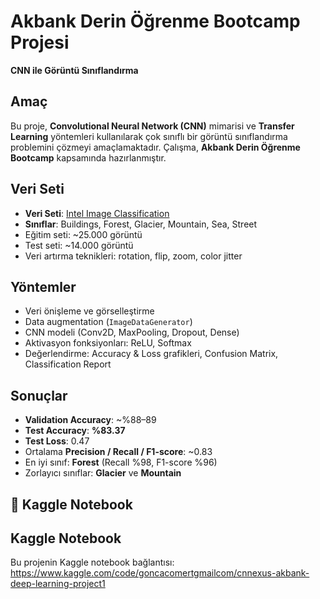 #  **Akbank Derin Öğrenme Bootcamp Projesi**
  **CNN ile Görüntü Sınıflandırma**
  
##  Amaç  
Bu proje, **Convolutional Neural Network (CNN)** mimarisi ve **Transfer Learning** yöntemleri kullanılarak çok sınıflı bir görüntü sınıflandırma problemini çözmeyi amaçlamaktadır. Çalışma, **Akbank Derin Öğrenme Bootcamp** kapsamında hazırlanmıştır.  

##  Veri Seti  
- **Veri Seti**: [Intel Image Classification](https://www.kaggle.com/datasets/puneet6060/intel-image-classification)  
- **Sınıflar**: Buildings, Forest, Glacier, Mountain, Sea, Street   
- Eğitim seti: ~25.000 görüntü  
- Test seti: ~14.000 görüntü  
- Veri artırma teknikleri: rotation, flip, zoom, color jitter  

## Yöntemler  
- Veri önişleme ve görselleştirme  
- Data augmentation (`ImageDataGenerator`)  
- CNN modeli (Conv2D, MaxPooling, Dropout, Dense)  
- Aktivasyon fonksiyonları: ReLU, Softmax  
- Değerlendirme: Accuracy & Loss grafikleri, Confusion Matrix, Classification Report  

## Sonuçlar  
- **Validation Accuracy**: ~%88–89  
- **Test Accuracy**: **%83.37**  
- **Test Loss**: 0.47  
- Ortalama **Precision / Recall / F1-score**: ~0.83  
- En iyi sınıf: **Forest** (Recall %98, F1-score %96)  
- Zorlayıcı sınıflar: **Glacier** ve **Mountain**  

## 🔗 Kaggle Notebook  
## Kaggle Notebook
Bu projenin Kaggle notebook bağlantısı:  
https://www.kaggle.com/code/goncacomertgmailcom/cnnexus-akbank-deep-learning-project1
